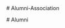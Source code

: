 

<!-- 
admin

login id : samprit
password :Samprit@2023 -->#   A l u m n i - A s s o c i a t i o n  
 #   A l u m n i  
 
